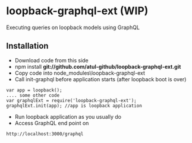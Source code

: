 # loopback-graphql-ext (WIP)

Executing queries on loopback models using GraphQL

## Installation

* Download code from this side
* npm install <b>git://github.com/atul-github/loopback-graphql-ext.git</b>
* Copy code into node_modules\loopback-graphql-ext
* Call init-graphql before application starts (after loopback boot is over)

```
var app = loopback();
.... some other code
var graphqlExt = require('loopback-graphql-ext');
graphqlExt.init(app); //app is loopback application
```

* Run loopback application as you usually do
* Access GraphQL end point on

```
http://localhost:3000/graphql
```
